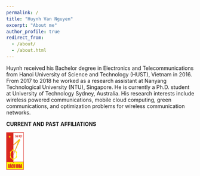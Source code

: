 ```yaml
---
permalink: /
title: "Huynh Van Nguyen"
excerpt: "About me"
author_profile: true
redirect_from:
  - /about/
  - /about.html
---
```

Huynh received his Bachelor degree in Electronics and Telecommunications from Hanoi University of Science and Technology (HUST), Vietnam in 2016. From 2017 to 2018 he worked as a research assistant at Nanyang Technological University (NTU), Singapore. He is currently a Ph.D. student at University of Technology Sydney, Australia. His research interests include wireless powered communications, mobile cloud computing, green communications, and optimization problems for wireless communication networks.


**CURRENT AND PAST AFFILIATIONS**

<img src="/images/Logo_Hust.png" width="47" height="100">
